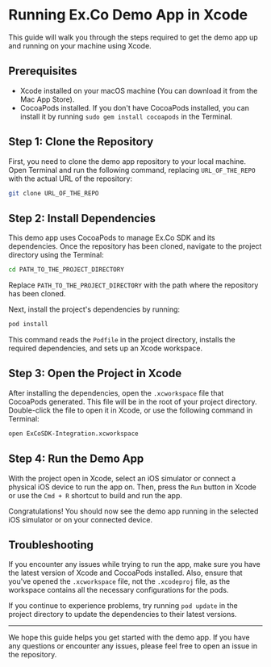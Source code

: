 
# Running Ex.Co Demo App in Xcode

This guide will walk you through the steps required to get the demo app up and running on your machine using Xcode.

## Prerequisites

- Xcode installed on your macOS machine (You can download it from the Mac App Store).
- CocoaPods installed. If you don't have CocoaPods installed, you can install it by running `sudo gem install cocoapods` in the Terminal.

## Step 1: Clone the Repository

First, you need to clone the demo app repository to your local machine. Open Terminal and run the following command, replacing `URL_OF_THE_REPO` with the actual URL of the repository:

```bash
git clone URL_OF_THE_REPO
```

## Step 2: Install Dependencies

This demo app uses CocoaPods to manage Ex.Co SDK and its dependencies. Once the repository has been cloned, navigate to the project directory using the Terminal:

```bash
cd PATH_TO_THE_PROJECT_DIRECTORY
```

Replace `PATH_TO_THE_PROJECT_DIRECTORY` with the path where the repository has been cloned.

Next, install the project's dependencies by running:

```bash
pod install
```

This command reads the `Podfile` in the project directory, installs the required dependencies, and sets up an Xcode workspace. 

## Step 3: Open the Project in Xcode

After installing the dependencies, open the `.xcworkspace` file that CocoaPods generated. This file will be in the root of your project directory. Double-click the file to open it in Xcode, or use the following command in Terminal:

```bash
open ExCoSDK-Integration.xcworkspace
```

## Step 4: Run the Demo App

With the project open in Xcode, select an iOS simulator or connect a physical iOS device to run the app on. Then, press the `Run` button in Xcode or use the `Cmd + R` shortcut to build and run the app.

Congratulations! You should now see the demo app running in the selected iOS simulator or on your connected device.

## Troubleshooting

If you encounter any issues while trying to run the app, make sure you have the latest version of Xcode and CocoaPods installed. Also, ensure that you've opened the `.xcworkspace` file, not the `.xcodeproj` file, as the workspace contains all the necessary configurations for the pods.

If you continue to experience problems, try running `pod update` in the project directory to update the dependencies to their latest versions.

---

We hope this guide helps you get started with the demo app. If you have any questions or encounter any issues, please feel free to open an issue in the repository.
